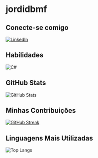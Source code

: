 # jordidbmf

## Conecte-se comigo
[![LinkedIn](https://img.shields.io/badge/LinkedIn-F1F0E8?style=for-the-badge&logo=linkedin&logoColor=0E76A8)](https://www.linkedin.com/in/jordi-di-buono-montserrat-fernandez-8a5066113/)

## Habilidades
![C#](https://img.shields.io/badge/C%23-F1F0E8?style=for-the-badge&logo=c-sharp&logoColor=823085)

## GitHub Stats
![GitHub Stats](https://github-readme-stats.vercel.app/api?username=jordidbmf&theme=transparent&bg_color=F1F0E8&border_color=96B6C5&show_icons=true&icon_color=ADC4CE&title_color=96B6C5&text_color=000)

## Minhas Contribuições
[![GitHub Streak](https://streak-stats.demolab.com/?user=jordidbmf&theme=transparent&background=F1F0E8&border=96B6C5&dates=000)](https://git.io/streak-stats)

## Linguagens Mais Utilizadas
![Top Langs](https://github-readme-stats-git-masterrstaa-rickstaa.vercel.app/api/top-langs/?username=jordidbmf&bg_color=F1F0E8&border_color=96B6C5&title_color=96B6C5&text_color=000)
